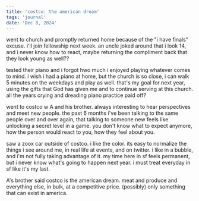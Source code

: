 ```yaml
---
title: 'costco: the american dream'
tags: 'journal'
date: 'Dec 8, 2024'
---
```


went to church and promptly returned home because of the "i have finals" excuse. i'll join fellowship next week. an uncle joked around that i look 14, and i never know how to react, maybe returning the compliment back that they look young as well??

tested their piano and i forgot hwo much i enjoyed playing whatever comes to mind. i wish i had a piano at home, but the church is so close, i can walk 5 minutes on the weekdays and play as well. that's my goal for next year, using the gifts that God has given me and to continue serving at this church. all the years crying and dreading piano practice paid off?

went to costco w A and his brother. always interesting to hear perspectives and meet new people. the past 6 months i've been talking to the same people over and over again, that talking to someone new feels like unlocking a secret level in a game. you don't know what to expect anymore, how the person would react to you, how they feel about you.

saw a zoox car outside of costco. i like the color. its easy to normalize the things i see around me, in real life at events, and on twitter. i like in a bubble, and i'm not fully taking advantage of it. my time here in sf feels permanent, but i never know what's going to happen next year. i must treat everyday in sf like it's my last.

A's brother said costco is the american dream. meat and produce and everything else, in bulk, at a competitive price. (possibly) only something that can exist in america.
